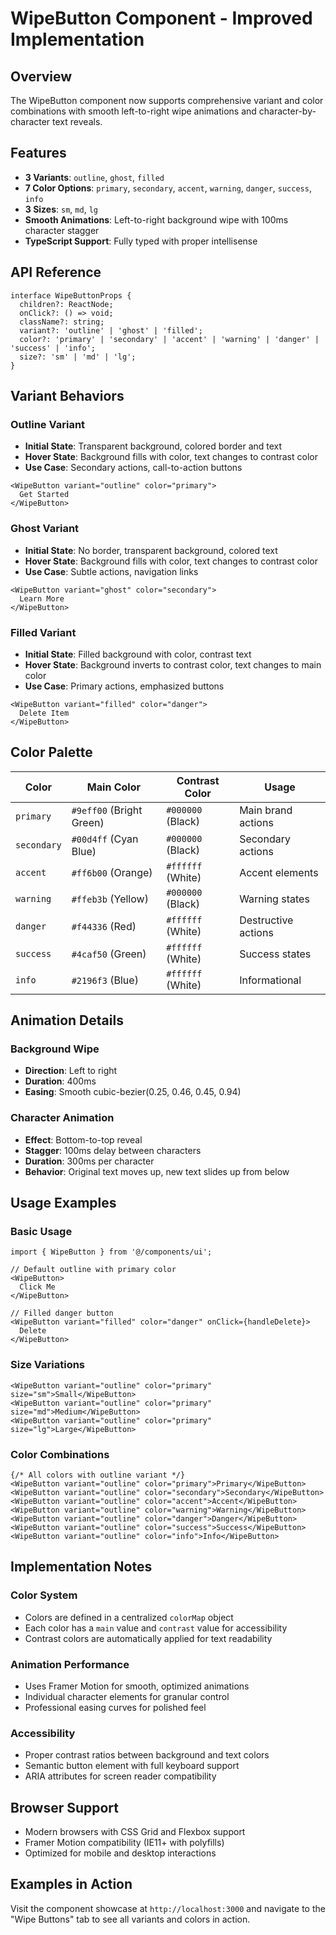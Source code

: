 # WipeButton Component - Improved Implementation

## Overview

The WipeButton component now supports comprehensive variant and color combinations with smooth left-to-right wipe animations and character-by-character text reveals.

## Features

- **3 Variants**: `outline`, `ghost`, `filled`
- **7 Color Options**: `primary`, `secondary`, `accent`, `warning`, `danger`, `success`, `info`
- **3 Sizes**: `sm`, `md`, `lg`
- **Smooth Animations**: Left-to-right background wipe with 100ms character stagger
- **TypeScript Support**: Fully typed with proper intellisense

## API Reference

```tsx
interface WipeButtonProps {
  children?: ReactNode;
  onClick?: () => void;
  className?: string;
  variant?: 'outline' | 'ghost' | 'filled';
  color?: 'primary' | 'secondary' | 'accent' | 'warning' | 'danger' | 'success' | 'info';
  size?: 'sm' | 'md' | 'lg';
}
```

## Variant Behaviors

### Outline Variant
- **Initial State**: Transparent background, colored border and text
- **Hover State**: Background fills with color, text changes to contrast color
- **Use Case**: Secondary actions, call-to-action buttons

```tsx
<WipeButton variant="outline" color="primary">
  Get Started
</WipeButton>
```

### Ghost Variant
- **Initial State**: No border, transparent background, colored text
- **Hover State**: Background fills with color, text changes to contrast color
- **Use Case**: Subtle actions, navigation links

```tsx
<WipeButton variant="ghost" color="secondary">
  Learn More
</WipeButton>
```

### Filled Variant
- **Initial State**: Filled background with color, contrast text
- **Hover State**: Background inverts to contrast color, text changes to main color
- **Use Case**: Primary actions, emphasized buttons

```tsx
<WipeButton variant="filled" color="danger">
  Delete Item
</WipeButton>
```

## Color Palette

| Color | Main Color | Contrast Color | Usage |
|-------|------------|----------------|-------|
| `primary` | `#9eff00` (Bright Green) | `#000000` (Black) | Main brand actions |
| `secondary` | `#00d4ff` (Cyan Blue) | `#000000` (Black) | Secondary actions |
| `accent` | `#ff6b00` (Orange) | `#ffffff` (White) | Accent elements |
| `warning` | `#ffeb3b` (Yellow) | `#000000` (Black) | Warning states |
| `danger` | `#f44336` (Red) | `#ffffff` (White) | Destructive actions |
| `success` | `#4caf50` (Green) | `#ffffff` (White) | Success states |
| `info` | `#2196f3` (Blue) | `#ffffff` (White) | Informational |

## Animation Details

### Background Wipe
- **Direction**: Left to right
- **Duration**: 400ms
- **Easing**: Smooth cubic-bezier(0.25, 0.46, 0.45, 0.94)

### Character Animation
- **Effect**: Bottom-to-top reveal
- **Stagger**: 100ms delay between characters
- **Duration**: 300ms per character
- **Behavior**: Original text moves up, new text slides up from below

## Usage Examples

### Basic Usage
```tsx
import { WipeButton } from '@/components/ui';

// Default outline with primary color
<WipeButton>
  Click Me
</WipeButton>

// Filled danger button
<WipeButton variant="filled" color="danger" onClick={handleDelete}>
  Delete
</WipeButton>
```

### Size Variations
```tsx
<WipeButton variant="outline" color="primary" size="sm">Small</WipeButton>
<WipeButton variant="outline" color="primary" size="md">Medium</WipeButton>
<WipeButton variant="outline" color="primary" size="lg">Large</WipeButton>
```

### Color Combinations
```tsx
{/* All colors with outline variant */}
<WipeButton variant="outline" color="primary">Primary</WipeButton>
<WipeButton variant="outline" color="secondary">Secondary</WipeButton>
<WipeButton variant="outline" color="accent">Accent</WipeButton>
<WipeButton variant="outline" color="warning">Warning</WipeButton>
<WipeButton variant="outline" color="danger">Danger</WipeButton>
<WipeButton variant="outline" color="success">Success</WipeButton>
<WipeButton variant="outline" color="info">Info</WipeButton>
```

## Implementation Notes

### Color System
- Colors are defined in a centralized `colorMap` object
- Each color has a `main` value and `contrast` value for accessibility
- Contrast colors are automatically applied for text readability

### Animation Performance
- Uses Framer Motion for smooth, optimized animations
- Individual character elements for granular control
- Professional easing curves for polished feel

### Accessibility
- Proper contrast ratios between background and text colors
- Semantic button element with full keyboard support
- ARIA attributes for screen reader compatibility

## Browser Support

- Modern browsers with CSS Grid and Flexbox support
- Framer Motion compatibility (IE11+ with polyfills)
- Optimized for mobile and desktop interactions

## Examples in Action

Visit the component showcase at `http://localhost:3000` and navigate to the "Wipe Buttons" tab to see all variants and colors in action.
